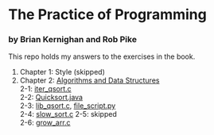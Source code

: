 # The Practice of Programming
### by Brian Kernighan and Rob Pike

This repo holds my answers to the exercises in the book.

1. Chapter 1: Style (skipped)
2. Chapter 2: [Algorithms and Data Structures](https://github.com/breakthatbass/practice_of_programming/tree/main/chap2)  
   2-1: [iter_qsort.c](https://github.com/breakthatbass/practice_of_programming/blob/main/chap2/iter_qsort.c)  
   2-2: [Quicksort.java](https://github.com/breakthatbass/practice_of_programming/blob/main/chap2/Quicksort.java)  
   2-3: [lib_qsort.c](https://github.com/breakthatbass/practice_of_programming/blob/main/chap2/lib_qsort.c), [file_script.py](https://github.com/breakthatbass/practice_of_programming/blob/main/chap2/file_script.py)  
   2-4: [slow_sort.c](https://github.com/breakthatbass/practice_of_programming/blob/main/chap2/slow_sort.c)
   2-5: skipped  
   2-6: [grow_arr.c](https://github.com/breakthatbass/practice_of_programming/blob/main/chap2/grow_arr.c)

